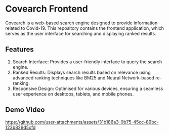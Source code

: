 # Covearch Frontend

Covearch is a web-based search engine designed to provide information related to Covid-19. This repository contains the frontend application, which serves as the user interface for searching and displaying ranked results.

## Features

1. Search Interface: Provides a user-friendly interface to query the search engine.
2. Ranked Results: Displays search results based on relevance using advanced ranking techniques like BM25 and Neural Network-based re-ranking.
3. Responsive Design: Optimised for various devices, ensuring a seamless user experience on desktops, tablets, and mobile phones.

## Demo Video

https://github.com/user-attachments/assets/31b186a3-0b75-45cc-89bc-123b829d5cfd
